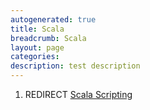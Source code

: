 ```yaml
---
autogenerated: true
title: Scala
breadcrumb: Scala
layout: page
categories: 
description: test description
---
```


1.  REDIRECT [Scala Scripting](Scala_Scripting)
